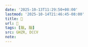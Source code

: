 ```yaml
---
date: '2025-10-13T11:29:50+08:00'
lastmod: '2025-10-14T21:46:45-08:00'
title: 󰣐
url: 󰣐
tags: [腦, 腦]
src: GHZR, DCCV
note:
---
```

